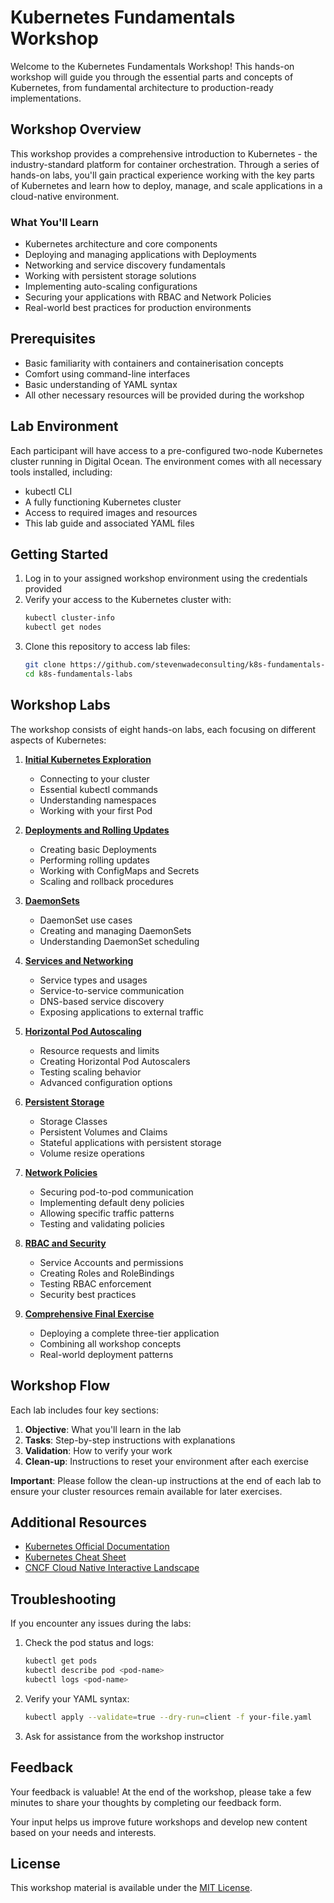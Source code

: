 # Kubernetes Fundamentals Workshop

Welcome to the Kubernetes Fundamentals Workshop! This hands-on workshop will guide you through the essential parts and concepts of Kubernetes, from fundamental architecture to production-ready implementations.

## Workshop Overview

This workshop provides a comprehensive introduction to Kubernetes - the industry-standard platform for container orchestration.
Through a series of hands-on labs, you'll gain practical experience working with the key parts of Kubernetes and learn how to deploy, manage, and scale applications in a cloud-native environment.

### What You'll Learn

- Kubernetes architecture and core components
- Deploying and managing applications with Deployments
- Networking and service discovery fundamentals
- Working with persistent storage solutions
- Implementing auto-scaling configurations
- Securing your applications with RBAC and Network Policies
- Real-world best practices for production environments

## Prerequisites

- Basic familiarity with containers and containerisation concepts
- Comfort using command-line interfaces
- Basic understanding of YAML syntax
- All other necessary resources will be provided during the workshop

## Lab Environment

Each participant will have access to a pre-configured two-node Kubernetes cluster running in Digital Ocean. The environment comes with all necessary tools installed, including:

- kubectl CLI
- A fully functioning Kubernetes cluster
- Access to required images and resources
- This lab guide and associated YAML files

## Getting Started

1. Log in to your assigned workshop environment using the credentials provided
2. Verify your access to the Kubernetes cluster with:
   ```bash
   kubectl cluster-info
   kubectl get nodes
   ```
3. Clone this repository to access lab files:
   ```bash
   git clone https://github.com/stevenwadeconsulting/k8s-fundamentals-labs.git
   cd k8s-fundamentals-labs
   ```

## Workshop Labs

The workshop consists of eight hands-on labs, each focusing on different aspects of Kubernetes:

1. **[Initial Kubernetes Exploration](labs/1-essentials.md)**
    - Connecting to your cluster
    - Essential kubectl commands
    - Understanding namespaces
    - Working with your first Pod

2. **[Deployments and Rolling Updates](labs/2-deployments.md)**
    - Creating basic Deployments
    - Performing rolling updates
    - Working with ConfigMaps and Secrets
    - Scaling and rollback procedures

3. **[DaemonSets](labs/3-daemonsets.md)**
    - DaemonSet use cases
    - Creating and managing DaemonSets
    - Understanding DaemonSet scheduling

4. **[Services and Networking](labs/4-services.md)**
    - Service types and usages
    - Service-to-service communication
    - DNS-based service discovery
    - Exposing applications to external traffic

5. **[Horizontal Pod Autoscaling](labs/5-autoscaling.md)**
    - Resource requests and limits
    - Creating Horizontal Pod Autoscalers
    - Testing scaling behavior
    - Advanced configuration options

6. **[Persistent Storage](labs/6-storage.md)**
    - Storage Classes
    - Persistent Volumes and Claims
    - Stateful applications with persistent storage
    - Volume resize operations

7. **[Network Policies](labs/7-networkpolicies.md)**
    - Securing pod-to-pod communication
    - Implementing default deny policies
    - Allowing specific traffic patterns
    - Testing and validating policies

8. **[RBAC and Security](labs/8-rbac.md)**
    - Service Accounts and permissions
    - Creating Roles and RoleBindings
    - Testing RBAC enforcement
    - Security best practices

9. **[Comprehensive Final Exercise](labs/9-complete-app.md)**
    - Deploying a complete three-tier application
    - Combining all workshop concepts
    - Real-world deployment patterns

## Workshop Flow

Each lab includes four key sections:

1. **Objective**: What you'll learn in the lab
2. **Tasks**: Step-by-step instructions with explanations
3. **Validation**: How to verify your work
4. **Clean-up**: Instructions to reset your environment after each exercise

**Important**: Please follow the clean-up instructions at the end of each lab to ensure your cluster resources remain available for later exercises.

## Additional Resources

- [Kubernetes Official Documentation](https://kubernetes.io/docs/home/)
- [Kubernetes Cheat Sheet](https://kubernetes.io/docs/reference/kubectl/cheatsheet/)
- [CNCF Cloud Native Interactive Landscape](https://landscape.cncf.io/)

## Troubleshooting

If you encounter any issues during the labs:

1. Check the pod status and logs:
   ```bash
   kubectl get pods
   kubectl describe pod <pod-name>
   kubectl logs <pod-name>
   ```

2. Verify your YAML syntax:
   ```bash
   kubectl apply --validate=true --dry-run=client -f your-file.yaml
   ```

3. Ask for assistance from the workshop instructor

## Feedback

Your feedback is valuable! At the end of the workshop, please take a few minutes to share your thoughts by completing our feedback form.

Your input helps us improve future workshops and develop new content based on your needs and interests.

## License

This workshop material is available under the [MIT License](LICENSE).

